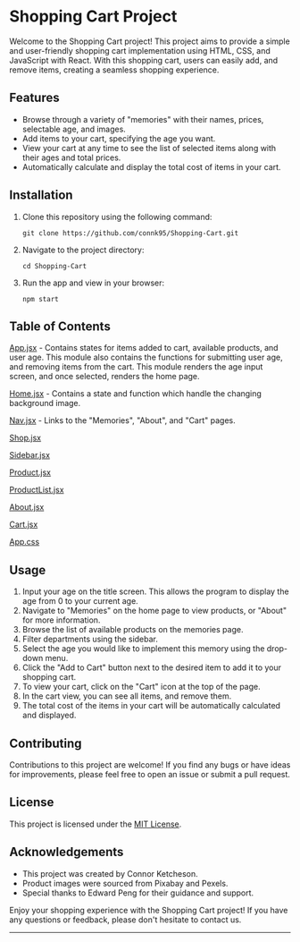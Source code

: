 # Shopping Cart Project

Welcome to the Shopping Cart project! This project aims to provide a simple and user-friendly shopping cart implementation using HTML, CSS, and JavaScript with React. With this shopping cart, users can easily add, and remove items, creating a seamless shopping experience.

## Features

- Browse through a variety of "memories" with their names, prices, selectable age, and images.
- Add items to your cart, specifying the age you want.
- View your cart at any time to see the list of selected items along with their ages and total prices.
- Automatically calculate and display the total cost of items in your cart.

## Installation

1. Clone this repository using the following command:
   ```
   git clone https://github.com/connk95/Shopping-Cart.git
   ```

2. Navigate to the project directory:
   ```
   cd Shopping-Cart
   ```

3. Run the app and view in your browser:
   ```
   npm start
   ```

## Table of Contents

[App.jsx](https://github.com/connk95/Shopping-Cart/blob/main/src/App.jsx) - Contains states for items added to cart, available products, and user age. This module also contains the functions for submitting user age, and removing items from the cart. This module renders the age input screen, and once selected, renders the home page.

[Home.jsx](https://github.com/connk95/Shopping-Cart/blob/main/src/Site/Layout/Home/Home.jsx) - Contains a state and function which handle the changing background image.

[Nav.jsx](https://github.com/connk95/Shopping-Cart/blob/main/src/Site/Layout/Nav.jsx) - Links to the "Memories", "About", and "Cart" pages.

[Shop.jsx](https://github.com/connk95/Shopping-Cart/blob/main/src/Site/Layout/Shop/Shop.jsx)

[Sidebar.jsx](https://github.com/connk95/Shopping-Cart/blob/main/src/Site/Layout/Sidebar.jsx)

[Product.jsx](https://github.com/connk95/Shopping-Cart/blob/main/src/Site/Products/Product.jsx)

[ProductList.jsx](https://github.com/connk95/Shopping-Cart/blob/main/src/Site/Products/ProductList.jsx)

[About.jsx](https://github.com/connk95/Shopping-Cart/blob/main/src/Site/Layout/Shop/Shop.test.jsx)

[Cart.jsx](https://github.com/connk95/Shopping-Cart/blob/main/src/Site/Layout/Cart/Cart.jsx)

[App.css](https://github.com/connk95/Shopping-Cart/blob/main/src/App.css)

## Usage

1. Input your age on the title screen. This allows the program to display the age from 0 to your current age.
2. Navigate to "Memories" on the home page to view products, or "About" for more information.
3. Browse the list of available products on the memories page.
4. Filter departments using the sidebar.
5. Select the age you would like to implement this memory using the drop-down menu.
6. Click the "Add to Cart" button next to the desired item to add it to your shopping cart.
7. To view your cart, click on the "Cart" icon at the top of the page.
8. In the cart view, you can see all items, and remove them.
9. The total cost of the items in your cart will be automatically calculated and displayed.

## Contributing

Contributions to this project are welcome! If you find any bugs or have ideas for improvements, please feel free to open an issue or submit a pull request.

## License

This project is licensed under the [MIT License](LICENSE).

## Acknowledgements

- This project was created by Connor Ketcheson.
- Product images were sourced from Pixabay and Pexels.
- Special thanks to Edward Peng for their guidance and support.

Enjoy your shopping experience with the Shopping Cart project! If you have any questions or feedback, please don't hesitate to contact us.

---
